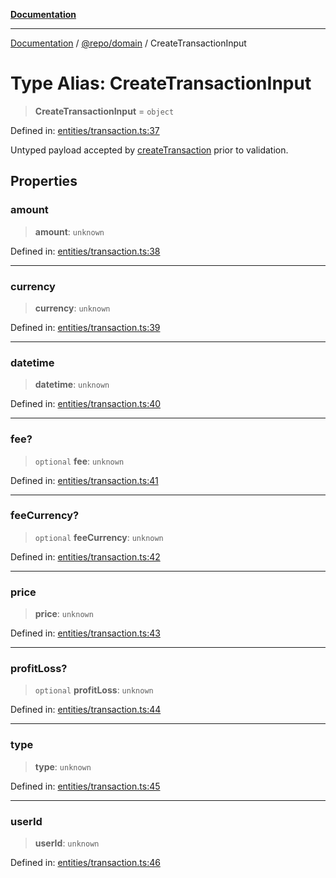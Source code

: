 [**Documentation**](../../../README.md)

***

[Documentation](../../../README.md) / [@repo/domain](../README.md) / CreateTransactionInput

# Type Alias: CreateTransactionInput

> **CreateTransactionInput** = `object`

Defined in: [entities/transaction.ts:37](https://github.com/o3osatoshi/experiment/blob/04dfa58df6e48824a200a24d77afef7ce464e1ae/packages/domain/src/entities/transaction.ts#L37)

Untyped payload accepted by [createTransaction](../functions/createTransaction.md) prior to validation.

## Properties

### amount

> **amount**: `unknown`

Defined in: [entities/transaction.ts:38](https://github.com/o3osatoshi/experiment/blob/04dfa58df6e48824a200a24d77afef7ce464e1ae/packages/domain/src/entities/transaction.ts#L38)

***

### currency

> **currency**: `unknown`

Defined in: [entities/transaction.ts:39](https://github.com/o3osatoshi/experiment/blob/04dfa58df6e48824a200a24d77afef7ce464e1ae/packages/domain/src/entities/transaction.ts#L39)

***

### datetime

> **datetime**: `unknown`

Defined in: [entities/transaction.ts:40](https://github.com/o3osatoshi/experiment/blob/04dfa58df6e48824a200a24d77afef7ce464e1ae/packages/domain/src/entities/transaction.ts#L40)

***

### fee?

> `optional` **fee**: `unknown`

Defined in: [entities/transaction.ts:41](https://github.com/o3osatoshi/experiment/blob/04dfa58df6e48824a200a24d77afef7ce464e1ae/packages/domain/src/entities/transaction.ts#L41)

***

### feeCurrency?

> `optional` **feeCurrency**: `unknown`

Defined in: [entities/transaction.ts:42](https://github.com/o3osatoshi/experiment/blob/04dfa58df6e48824a200a24d77afef7ce464e1ae/packages/domain/src/entities/transaction.ts#L42)

***

### price

> **price**: `unknown`

Defined in: [entities/transaction.ts:43](https://github.com/o3osatoshi/experiment/blob/04dfa58df6e48824a200a24d77afef7ce464e1ae/packages/domain/src/entities/transaction.ts#L43)

***

### profitLoss?

> `optional` **profitLoss**: `unknown`

Defined in: [entities/transaction.ts:44](https://github.com/o3osatoshi/experiment/blob/04dfa58df6e48824a200a24d77afef7ce464e1ae/packages/domain/src/entities/transaction.ts#L44)

***

### type

> **type**: `unknown`

Defined in: [entities/transaction.ts:45](https://github.com/o3osatoshi/experiment/blob/04dfa58df6e48824a200a24d77afef7ce464e1ae/packages/domain/src/entities/transaction.ts#L45)

***

### userId

> **userId**: `unknown`

Defined in: [entities/transaction.ts:46](https://github.com/o3osatoshi/experiment/blob/04dfa58df6e48824a200a24d77afef7ce464e1ae/packages/domain/src/entities/transaction.ts#L46)
